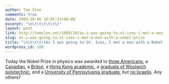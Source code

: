 ```yaml
---
author: Tom Slee
comments: true
date: 2009-10-06 10:05:22+00:00
excerpt: "\n\t\t\t\t\t\t"
layout: post
link: http://tomslee.net/2009/10/as-i-was-going-to-st-ives-i-met-a-man-with-a-nobel-prize.html
slug: as-i-was-going-to-st-ives-i-met-a-man-with-a-nobel-prize
title: "\n\t\t\t\tAs I was going to St. Ives, I met a man with a Nobel Prize\t\t"
wordpress_id: 108
---
```



				

Today the Nobel Prize in physics was awarded to [three Americans](http://hosted.ap.org/dynamic/stories/E/EU_NOBEL_PHYSICS?SITE=AP&SECTION=HOME&TEMPLATE=DEFAULT), a [Canadian](http://www.cbc.ca/world/story/2009/10/06/nobel-prize-physics-kao-boyle-smith281.html), a [Briton](http://www.guardian.co.uk/science/2009/oct/06/nobel-prize-physics-2009), a [Hong Kong academic](http://www.news.gov.hk/en/category/administration/091006/html/091006en01004.htm), a [graduate of Woolwich polytechnic](http://www.timesonline.co.uk/tol/news/science/genetics/article6863121.ece), and a [University of Pennsylvania graduate](http://www.philly.com/philly/news/breaking/20091006_Penn_grad__digital_camera_pioneer__shares_Nobel_prize.html), but [no Israelis](http://www.jpost.com/servlet/Satellite?cid=1254756249435&pagename=JPost/JPArticle/ShowFull). Any others?


		
